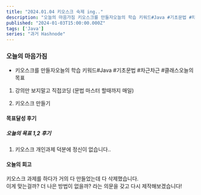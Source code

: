 ```yaml
---
title: "2024.01.04 키오스크 숙제 ing.."
description: "오늘의 마음가짐 키오스크를 만들자오늘의 학습 키워드#Java #기초문법 #차근차근 #클래스오늘의 목표 강의만 보지말고 직접코딩 (문법 마스터 할때까지 매일) 키오스크 만들기 목표달성 후기 오늘의 목표 1,2 후기 키오스크 개인과제 덕분에 정신이 없습니다.. 오늘의 회고 키오스크 과제를 하다가 거의 다 만들었는데 다 삭제했습니다.이게 맞는걸까? 더 나은 방법이 없을까? 라는 의문을 갖고 다시 제작해보겠습니다!"
published: "2024-01-03T15:00:00.000Z"
tags: ['Java']
series: "과거 Hashnode"
---
```


### 오늘의 마음가짐

* 키오스크를 만들자오늘의 학습 키워드#Java #기초문법 #차근차근 #클래스오늘의 목표
    

1. 강의만 보지말고 직접코딩 (문법 마스터 할때까지 매일)
    
2. 키오스크 만들기
    

#### 목표달성 후기

##### 오늘의 목표 1,2 후기

1. 키오스크 개인과제 덕분에 정신이 없습니다..
    

#### 오늘의 회고

키오스크 과제를 하다가 거의 다 만들었는데 다 삭제했습니다.  
이게 맞는걸까? 더 나은 방법이 없을까? 라는 의문을 갖고 다시 제작해보겠습니다!
